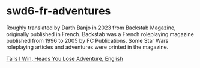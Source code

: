 # swd6-fr-adventures
Roughly translated by Darth Banjo in 2023 from Backstab Magazine, originally published in French. Backstab was a French roleplaying magazine published from 1996 to 2005 by FC Publications. Some Star Wars roleplaying articles and adventures were printed in the magazine. 

[Tails I Win, Heads You Lose Adventure, English](https://github.com/DarthBanjo/swd6-fr-adventures/blob/main/Tails%20I%20Win%2C%20Heads%20You%20Lose.md)

